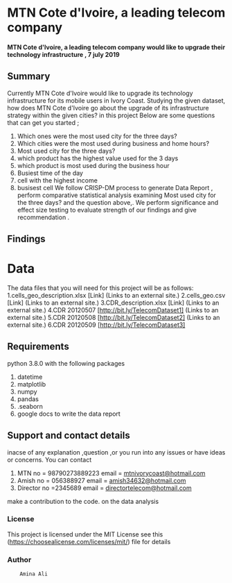 # MTN Cote d'Ivoire, a leading telecom company
#### MTN Cote d'Ivoire, a leading telecom company would like to upgrade their technology infrastructure , 7 july 2019

## Summary 
Currently MTN Cote d'Ivoire would like to upgrade its technology infrastructure for its mobile users in Ivory Coast. Studying the given dataset, how does MTN Cote d'Ivoire go about the upgrade of its infrastructure strategy within the given cities? in this project Below are some questions that can get you started ;

1. Which ones were the most used city for the three days?
2.  Which cities were the most used during business and home hours?
3. Most used city for the three days?
4. which product has the highest value used for the  3 days 
5. which product is most used during the business hour 
6. Busiest time of the day
7. cell with the highest income
8. busisest cell
We follow CRISP-DM process to generate Data Report , perform  comparative statistical analysis examining Most used city for the three days? and the question above,. We perform significance and effect size testing to evaluate strength of our findings and give recommendation . 

## Findings


# Data 
 The data files that you will need for this project will be as follows:
1.cells_geo_description.xlsx [Link] (Links to an external site.)
2.cells_geo.csv [Link] (Links to an external site.)
3.CDR_description.xlsx [Link] (Links to an external site.)
4.CDR 20120507 [http://bit.ly/TelecomDataset1] (Links to an external site.)
5.CDR 20120508 [http://bit.ly/TelecomDataset2] (Links to an external site.)
6.CDR 20120509 [http://bit.ly/TelecomDataset3]

## Requirements
python  3.8.0 with the following packages
 1. datetime
 2. matplotlib
 3. numpy
4. pandas
5. .seaborn
6. google docs to write the data report 



## Support and contact details
inacse of any explanation ,question ,or you run into any issues or have  ideas or concerns.  You can contact 
1. MTN  no = 98790273889223
                   email = mtnivorycoast@hotmail.com
2.   Amish no = 056388927
                email = amish34632@hotmail.com
3.  Director no =2345689
                email = directortelecom@hotmail.com                      
       

 make a contribution to the code.  on the data analysis 

### License
This project is licensed under the MIT License see this (https://choosealicense.com/licenses/mit/) file for details
### Author 
        Amina Ali
  
